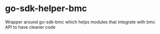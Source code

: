 # go-sdk-helper-bmc
Wrapper around go-sdk-bmc which helps modules that integrate with bmc API to have cleaner code 

